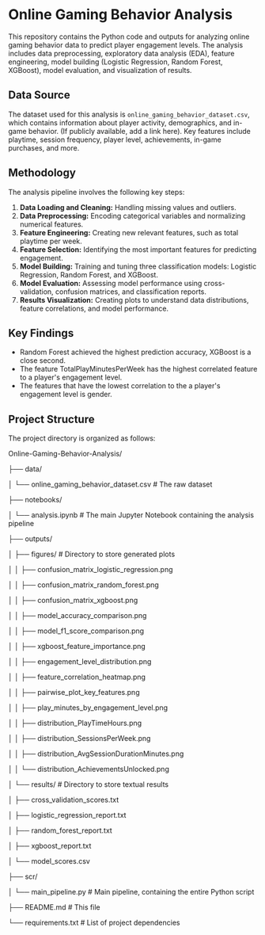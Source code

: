 # Online Gaming Behavior Analysis

This repository contains the Python code and outputs for analyzing online gaming behavior data to predict player engagement levels. The analysis includes data preprocessing, exploratory data analysis (EDA), feature engineering, model building (Logistic Regression, Random Forest, XGBoost), model evaluation, and visualization of results.

## Data Source

The dataset used for this analysis is `online_gaming_behavior_dataset.csv`, which contains information about player activity, demographics, and in-game behavior. (If publicly available, add a link here). Key features include playtime, session frequency, player level, achievements, in-game purchases, and more.

## Methodology

The analysis pipeline involves the following key steps:

1.  **Data Loading and Cleaning:** Handling missing values and outliers.
2.  **Data Preprocessing:** Encoding categorical variables and normalizing numerical features.
3.  **Feature Engineering:** Creating new relevant features, such as total playtime per week.
4.  **Feature Selection:** Identifying the most important features for predicting engagement.
5.  **Model Building:** Training and tuning three classification models: Logistic Regression, Random Forest, and XGBoost.
6.  **Model Evaluation:** Assessing model performance using cross-validation, confusion matrices, and classification reports.
7.  **Results Visualization:** Creating plots to understand data distributions, feature correlations, and model performance.

## Key Findings

- Random Forest achieved the highest prediction accuracy, XGBoost is a close second.
- The feature TotalPlayMinutesPerWeek has the highest correlated feature to a player's engagement level.
- The features that have the lowest correlation to the a player's engagement level is gender.

## Project Structure

The project directory is organized as follows:

Online-Gaming-Behavior-Analysis/

├── data/

│   └── online_gaming_behavior_dataset.csv  # The raw dataset

├── notebooks/

│   └── analysis.ipynb                      # The main Jupyter Notebook containing the analysis pipeline

├── outputs/

│   ├── figures/                          # Directory to store generated plots

│   │   ├── confusion_matrix_logistic_regression.png

│   │   ├── confusion_matrix_random_forest.png

│   │   ├── confusion_matrix_xgboost.png

│   │   ├── model_accuracy_comparison.png

│   │   ├── model_f1_score_comparison.png

│   │   ├── xgboost_feature_importance.png

│   │   ├── engagement_level_distribution.png

│   │   ├── feature_correlation_heatmap.png

│   │   ├── pairwise_plot_key_features.png

│   │   ├── play_minutes_by_engagement_level.png

│   │   ├── distribution_PlayTimeHours.png

│   │   ├── distribution_SessionsPerWeek.png

│   │   ├── distribution_AvgSessionDurationMinutes.png

│   │   └── distribution_AchievementsUnlocked.png

│   └── results/                          # Directory to store textual results

│       ├── cross_validation_scores.txt

│       ├── logistic_regression_report.txt

│       ├── random_forest_report.txt

│       ├── xgboost_report.txt

│       └── model_scores.csv

├── scr/

│   └── main_pipeline.py                    # Main pipeline, containing the entire Python script

├── README.md                             # This file

└── requirements.txt                      # List of project dependencies

